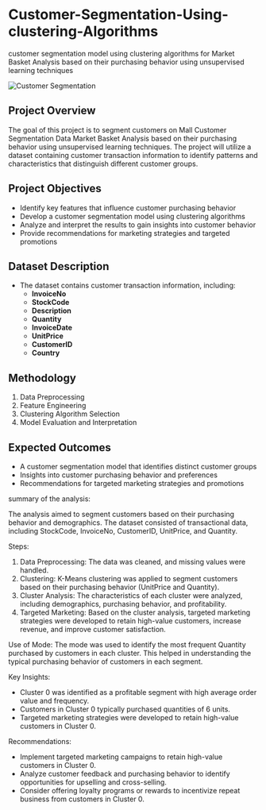 # Customer-Segmentation-Using-clustering-Algorithms
customer segmentation model using clustering algorithms for Market Basket Analysis based on their purchasing behavior using unsupervised learning techniques

![Customer Segmentation](https://i.postimg.cc/rF5PZ3g7/cust-seg.webp)

## Project Overview

The goal of this project is to segment customers on Mall Customer Segmentation Data
Market Basket Analysis based on their purchasing behavior using unsupervised learning techniques. The project will utilize a dataset containing customer transaction information to identify patterns and characteristics that distinguish different customer groups.

## Project Objectives

- Identify key features that influence customer purchasing behavior
- Develop a customer segmentation model using clustering algorithms
- Analyze and interpret the results to gain insights into customer behavior
- Provide recommendations for marketing strategies and targeted promotions

## Dataset Description

- The dataset contains customer transaction information, including:
    - **InvoiceNo**
    - **StockCode**
    - **Description**
    - **Quantity**
    - **InvoiceDate**
    - **UnitPrice**
    - **CustomerID**
    - **Country**

## Methodology

1. Data Preprocessing
2. Feature Engineering
3. Clustering Algorithm Selection
4. Model Evaluation and Interpretation

## Expected Outcomes

- A customer segmentation model that identifies distinct customer groups
- Insights into customer purchasing behavior and preferences
- Recommendations for targeted marketing strategies and promotions


summary of the analysis:

The analysis aimed to segment customers based on their purchasing behavior and demographics. The dataset consisted of transactional data, including StockCode, InvoiceNo, CustomerID, UnitPrice, and Quantity.

Steps:
1. Data Preprocessing: The data was cleaned, and missing values were handled.
2. Clustering: K-Means clustering was applied to segment customers based on their purchasing behavior (UnitPrice and Quantity).
3. Cluster Analysis: The characteristics of each cluster were analyzed, including demographics, purchasing behavior, and profitability.
4. Targeted Marketing: Based on the cluster analysis, targeted marketing strategies were developed to retain high-value customers, increase revenue, and improve customer satisfaction.

Use of Mode:
The mode was used to identify the most frequent Quantity purchased by customers in each cluster. This helped in understanding the typical purchasing behavior of customers in each segment.

Key Insights:
- Cluster 0 was identified as a profitable segment with high average order value and frequency.
- Customers in Cluster 0 typically purchased quantities of 6 units.
- Targeted marketing strategies were developed to retain high-value customers in Cluster 0.

Recommendations:
- Implement targeted marketing campaigns to retain high-value customers in Cluster 0.
- Analyze customer feedback and purchasing behavior to identify opportunities for upselling and cross-selling.
- Consider offering loyalty programs or rewards to incentivize repeat business from customers in Cluster 0.
